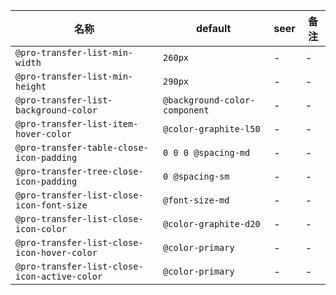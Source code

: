 | 名称 | default | seer | 备注 |
| --- | --- | --- | --- |
| `@pro-transfer-list-min-width` | `260px` | - | - |
| `@pro-transfer-list-min-height` | `290px` | - | - |
| `@pro-transfer-list-background-color` | `@background-color-component` | - | - |
| `@pro-transfer-list-item-hover-color` | `@color-graphite-l50` | - | - |
| `@pro-transfer-table-close-icon-padding` | `0 0 0 @spacing-md` | - | - |
| `@pro-transfer-tree-close-icon-padding` | `0 @spacing-sm` | - | - |
| `@pro-transfer-list-close-icon-font-size` | `@font-size-md` | - | - |
| `@pro-transfer-list-close-icon-color` | `@color-graphite-d20` | - | - |
| `@pro-transfer-list-close-icon-hover-color` | `@color-primary` | - | - |
| `@pro-transfer-list-close-icon-active-color` | `@color-primary` | - | - |
